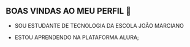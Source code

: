 ## BOAS VINDAS AO MEU PERFIL 💙

- SOU ESTUDANTE DE TECNOLOGIA DA ESCOLA JOÃO MARCIANO 

- ESTOU APRENDENDO NA PLATAFORMA ALURA; 

